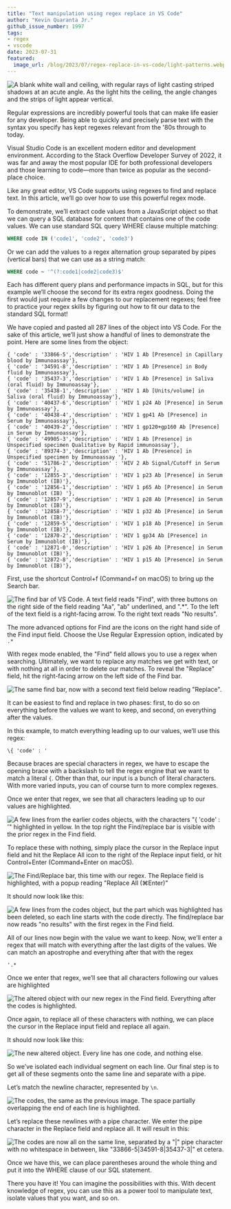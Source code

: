 ```yaml
---
title: "Text manipulation using regex replace in VS Code"
author: "Kevin Quaranta Jr."
github_issue_number: 1997
tags:
- regex
- vscode
date: 2023-07-31
featured:
  image_url: /blog/2023/07/regex-replace-in-vs-code/light-patterns.webp
---
```


![A blank white wall and ceiling, with regular rays of light casting striped shadows at an acute angle. As the light hits the ceiling, the angle changes and the strips of light appear vertical.](/blog/2023/07/regex-replace-in-vs-code/light-patterns.webp)

<!-- Photo by Seth Jensen -->

Regular expressions are incredibly powerful tools that can make life easier for any developer. Being able to quickly and precisely parse text with the syntax you specify has kept regexes relevant from the '80s through to today.

Visual Studio Code is an excellent modern editor and development environment. According to the Stack Overflow Developer Survey of 2022, it was far and away the most popular IDE for both professional developers and those learning to code—more than twice as popular as the second-place choice.

Like any great editor, VS Code supports using regexes to find and replace text. In this article, we’ll go over how to use this powerful regex mode.

To demonstrate, we’ll extract code values from a JavaScript object so that we can query a SQL database for content that contains one of the code values. We can use standard SQL query WHERE clause multiple matching:

```sql
WHERE code IN ('code1', 'code2', 'code3')
```

Or we can add the values to a regex alternation group separated by pipes (vertical bars) that we can use as a string match:

```sql
WHERE code ~ '^(?:code1|code2|code3)$'
```

Each has different query plans and performance impacts in SQL, but for this example we’ll choose the second for its extra regex goodness. Doing the first would just require a few changes to our replacement regexes; feel free to practice your regex skills by figuring out how to fit our data to the standard SQL format!

We have copied and pasted all 287 lines of the object into VS Code. For the sake of this article, we’ll just show a handful of lines to demonstrate the point. Here are some lines from the object:

```plain
{ 'code' : '33866-5','description' : 'HIV 1 Ab [Presence] in Capillary blood by Immunoassay'},
{ 'code' : '34591-8','description' : 'HIV 1 Ab [Presence] in Body fluid by Immunoassay'},
{ 'code' : '35437-3','description' : 'HIV 1 Ab [Presence] in Saliva (oral fluid) by Immunoassay'},
{ 'code' : '35438-1','description' : 'HIV 1 Ab [Units/volume] in Saliva (oral fluid) by Immunoassay'},
{ 'code' : '40437-6','description' : 'HIV 1 p24 Ab [Presence] in Serum by Immunoassay'},
{ 'code' : '40438-4','description' : 'HIV 1 gp41 Ab [Presence] in Serum by Immunoassay'},
{ 'code' : '40439-2','description' : 'HIV 1 gp120+gp160 Ab [Presence] in Serum by Immunoassay'},
{ 'code' : '49905-3','description' : 'HIV 1 Ab [Presence] in Unspecified specimen Qualitative by Rapid immunoassay'},
{ 'code' : '89374-3','description' : 'HIV 1 Ab [Presence] in Unspecified specimen by Immunoassay '},
{ 'code' : '51786-2','description' : 'HIV 2 Ab Signal/Cutoff in Serum by Immunoassay'},
{ 'code' : '12855-3','description' : 'HIV 1 p23 Ab [Presence] in Serum by Immunoblot (IB)'},
{ 'code' : '12856-1','description' : 'HIV 1 p65 Ab [Presence] in Serum by Immunoblot (IB) '},
{ 'code' : '12857-9','description' : 'HIV 1 p28 Ab [Presence] in Serum by Immunoblot (IB)'},
{ 'code' : '12858-7','description' : 'HIV 1 p32 Ab [Presence] in Serum by Immunoblot (IB)'},
{ 'code' : '12859-5','description' : 'HIV 1 p18 Ab [Presence] in Serum by Immunoblot (IB)'},
{ 'code' : '12870-2','description' : 'HIV 1 gp34 Ab [Presence] in Serum by Immunoblot (IB)'},
{ 'code' : '12871-0','description' : 'HIV 1 p26 Ab [Presence] in Serum by Immunoblot (IB)'},
{ 'code' : '12872-8','description' : 'HIV 1 p15 Ab [Presence] in Serum by Immunoblot (IB)'},
```

First, use the shortcut Control+f (Command+f on macOS) to bring up the Search bar.

![The find bar of VS Code. A text field reads "Find", with three buttons on the right side of the field reading "Aa", "ab" underlined, and ".\*". To the left of the text field is a right-facing arrow. To the right text reads "No results".](/blog/2023/07/regex-replace-in-vs-code/find.webp)

The more advanced options for Find are the icons on the right hand side of the Find input field. Choose the Use Regular Expression option, indicated by `.*`

With regex mode enabled, the "Find" field allows you to use a regex when searching. Ultimately, we want to replace any matches we get with text, or with nothing at all in order to delete our matches. To reveal the "Replace" field, hit the right-facing arrow on the left side of the Find bar.

![The same find bar, now with a second text field below reading "Replace".](/blog/2023/07/regex-replace-in-vs-code/find-and-replace.webp)

It can be easiest to find and replace in two phases: first, to do so on everything before the values we want to keep, and second, on everything after the values.

In this example, to match everything leading up to our values, we’ll use this regex:

```plain
\{ 'code' : '
```

Because braces are special characters in regex, we have to escape the opening brace with a backslash to tell the regex engine that we want to match a literal `{`. Other than that, our input is a bunch of literal characters. With more varied inputs, you can of course turn to more complex regexes.

Once we enter that regex, we see that all characters leading up to our values are highlighted.

![A few lines from the earlier codes objects, with the characters "{ 'code' : '" highlighted in yellow. In the top right the Find/replace bar is visible with the prior regex in the Find field.](/blog/2023/07/regex-replace-in-vs-code/before-code-highlighted.webp)

To replace these with nothing, simply place the cursor in the Replace input field and hit the Replace All icon to the right of the Replace input field, or hit Control+Enter (Command+Enter on macOS).

![The Find/Replace bar, this time with our regex. The Replace field is highlighted, with a popup reading "Replace All (⌘Enter)"](/blog/2023/07/regex-replace-in-vs-code/before-code-replace.webp)

It should now look like this:

![A few lines from the codes object, but the part which was highlighted has been deleted, so each line starts with the code directly. The find/replace bar now reads "no results" with the first regex in the Find field.](/blog/2023/07/regex-replace-in-vs-code/before-code-no-results.webp)

All of our lines now begin with the value we want to keep. Now, we’ll enter a regex that will match with everything after the last digits of the values. We can match an apostrophe and everything after that with the regex

```plain
'.*
```

Once we enter that regex, we’ll see that all characters following our values are highlighted 

![The altered object with our new regex in the Find field. Everything after the codes is highlighted.](/blog/2023/07/regex-replace-in-vs-code/after-code-highlighted.webp)

Once again, to replace all of these characters with nothing, we can place the cursor in the Replace input field and replace all again.

It should now look like this:

![The new altered object. Every line has one code, and nothing else.](/blog/2023/07/regex-replace-in-vs-code/after-code-no-results.webp)

So we’ve isolated each individual segment on each line. Our final step is to get all of these segments onto the same line and separate with a pipe.

Let’s match the newline character, represented by `\n`.

![The codes, the same as the previous image. The space partially overlapping the end of each line is highlighted.](/blog/2023/07/regex-replace-in-vs-code/newline-highlighted.webp)

Let’s replace these newlines with a pipe character. We enter the pipe character in the Replace field and replace all. It will result in this:

![The codes are now all on the same line, separated by a "|" pipe character with no whitespace in between, like "33866-5|34591-8|35437-3|" et cetera.](/blog/2023/07/regex-replace-in-vs-code/pipe-separated.webp)

Once we have this, we can place parentheses around the whole thing and put it into the WHERE clause of our SQL statement.

There you have it! You can imagine the possibilities with this. With decent knowledge of regex, you can use this as a power tool to manipulate text, isolate values that you want, and so on.
